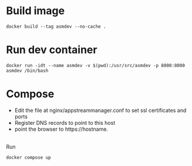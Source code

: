 # Build image
`docker build --tag asmdev --no-cache .`

# Run dev container
`docker run -idt --name asmdev -v $(pwd):/usr/src/asmdev -p 8000:8000  asmdev /bin/bash`

# Compose
* Edit the file at nginx/appstreammanager.conf to set ssl certificates and ports
* Register DNS records to point to this host
* point the browser to https://hostname.
<br>
Run

`docker compose up`